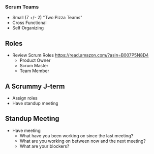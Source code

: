 ### Scrum Teams

* Small (7 +/- 2) "Two Pizza Teams"
* Cross Functional
* Self Organizing

## Roles

- Review Scrum Roles
	https://read.amazon.com/?asin=B007P5N8D4
	- Product Owner
	- Scrum Master
	- Team Member

## A Scrummy J-term

- Assign roles
- Have standup meeting

## Standup Meeting
- Have meeting
	- What have you been working on since the last meeting?
	- What are you working on between now and the next meeting?
	- What are your blockers?

